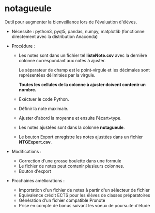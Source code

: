 # notagueule
Outil pour augmenter la bienveillance lors de l'évaluation d'élèves.

* Nécessite : python3, pyqt5, pandas, numpy, matplotlib (fonctionne directement avec la distribution Anaconda)
* Procédure : 
  * Les notes sont dans un fichier tel **listeNote.csv** avec la dernière colonne correspondant aux notes à ajuster.
  
    Le séparateur de champ est le point-virgule et les décimales sont représentées délimitées par la virgule.
    
    **Toutes les cellules de la colonne à ajuster doivent contenir un nombre.**
  * Exéctuer le code Python.
  * Définir la note maximale.
  * Ajuster d'abord la moyenne et ensuite l'écart+type.
  * Les notes ajustées sont dans la colonne **notagueule**.
  * Le bouton Export enregistre les notes ajustées dans un fichier **NTGExport.csv**.
  
 * Modifications :
   * Correction d'une grosse boulette dans une formule
   * Le fichier de notes peut contenir plusieurs colonnes.
   * Bouton d'export
  
  
* Prochaines améliorations :
  * Importation d'un fichier de notes à partir d'un sélecteur de fichier
  * Equivalence crédit ECTS pour les élèves de classes préparatoires
  * Génération d'un fichier compatible Pronote
  * Prise en compte de bonus suivant les voeux de poursuite d'étude




